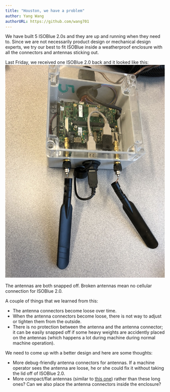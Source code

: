 ```yaml
---
title: "Houston, we have a problem"
author: Yang Wang
authorURL: https://github.com/wang701
---
```


We have built 5 ISOBlue 2.0s and they are up and running when they need to.
Since we are not necessarily product design or mechanical design experts, we
try our best to fit ISOBlue inside a weatherproof enclosure with all the
connectors and antennas sticking out.

<!--truncate-->

Last Friday, we received one ISOBlue 2.0 back and it looked like this:
![broken antenna](assets/antenna_issue.jpg)

The antennas are both snapped off. Broken antennas mean no cellular connection
for ISOBlue 2.0.

A couple of things that we learned from this:
* The antenna connectors become loose over time.
* When the antenna connectors become loose, there is not way to adjust or
tighten them from the outside.
* There is no protection between the antenna and the antenna connector; it can
be easily snapped off if some heavy weights are accidently placed on the
antennas (which happens a lot during machine during normal machine operation).

We need to come up with a better design and here are some thoughts:
* More debug-friendly antenna connectors for antennas. If a machine operator
sees the antenna are loose, he or she could fix it without taking the lid off
of ISOBlue 2.0.
* More compact/flat antennas (similar to
[this one](http://www.taoglas.com/product/sentinel-ma251-adhesive-mount-2lte-mimo-antenna/))
rather than these long ones? Can we also place the antenna connectors inside
the enclosure?
